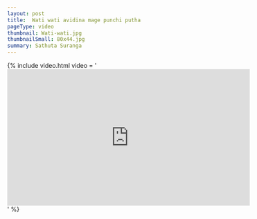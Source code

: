```yaml
---
layout: post
title:  Wati wati avidina mage punchi putha 
pageType: video
thumbnail: Wati-wati.jpg
thumbnailSmall: 80x44.jpg
summary: Sathuta Suranga
---
```


{% include video.html video = '<iframe width="560" height="315" src="https://www.youtube.com/embed/DeUxwkagUiE" frameborder="0" allowfullscreen></iframe>' %} 
